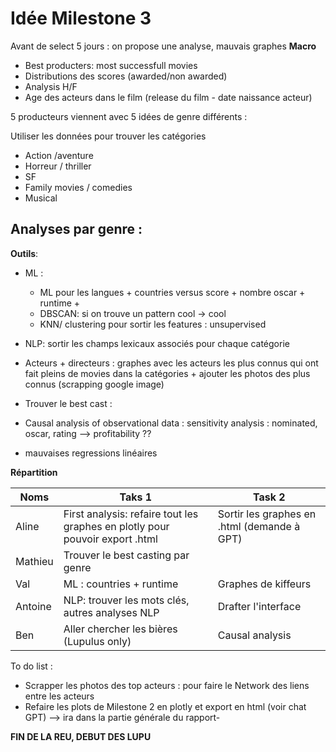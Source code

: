 # Idée Milestone 3

Avant de select 5 jours : on propose une analyse, mauvais graphes **Macro**
- Best producters: most successfull movies
- Distributions des scores (awarded/non awarded)
- Analysis H/F
- Age des acteurs dans le film (release du film - date naissance acteur)



5 producteurs viennent avec 5 idées de genre différents : 

Utiliser les données pour trouver les catégories

- Action /aventure 
- Horreur / thriller
- SF
- Family movies / comedies
- Musical

Analyses par genre : 
- 




**Outils**: 
- ML : 
    - ML pour les langues + countries versus score + nombre oscar + runtime +  
    - DBSCAN: si on trouve un pattern cool -> cool
    - KNN/ clustering pour sortir les features : unsupervised

- NLP: sortir les champs lexicaux associés pour chaque catégorie
- Acteurs + directeurs : graphes avec les acteurs les plus connus qui ont fait pleins de movies dans la catégories + ajouter les photos des plus connus (scrapping google image)
- Trouver le best cast : 
- Causal analysis of observational data : sensitivity analysis : nominated, oscar, rating --> profitability ?? 
- mauvaises regressions linéaires



**Répartition**

| Noms | Taks 1 | Task 2 |
|--------|--------|--------|
|Aline|First analysis: refaire tout les graphes en plotly pour pouvoir export .html|Sortir les graphes en .html (demande à GPT) |
|Mathieu|Trouver le best casting par genre | |
|Val|ML : countries + runtime |Graphes de kiffeurs |
|Antoine| NLP: trouver les mots clés, autres analyses NLP|Drafter l'interface|
|Ben|Aller chercher les bières  (Lupulus only)| Causal analysis|

To do list : 
- Scrapper les photos des top acteurs : pour faire le Network des liens entre les acteurs
- Refaire les plots de Milestone 2 en plotly et export en html (voir chat GPT) --> ira dans la partie générale du rapport- 


**FIN DE LA REU, DEBUT DES LUPU**



